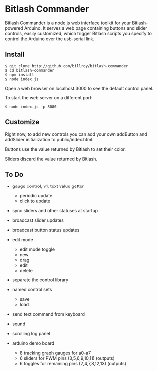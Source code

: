 # Bitlash Commander

Bitlash Commander is a node.js web interface toolkit for your Bitlash-powered Arduino.  It serves a web page containing buttons and slider controls, easily customized, which trigger Bitlash scripts you specify to control the Arduino over the usb-serial link.



## Install

	$ git clone http://github.com/billroy/bitlash-commander
	$ cd bitlash-commander
	$ npm install
	$ node index.js

Open a web browser on localhost:3000 to see the default control panel.

To start the web server on a different port:

	$ node index.js -p 8080

## Customize

Right now, to add new controls you can add your own addButton and addSlider initialization to public/index.html.

Buttons use the value returned by Bitlash to set their color.

Sliders discard the value returned by Bitlash.


## To Do

- gauge control, v1: text value getter
	- periodic update
	- click to update

- sync sliders and other statuses at startup
- broadcast slider updates
- broadcast button status updates

- edit mode
	- edit mode toggle
	- new
	- drag
	- edit
	- delete

- separate the control library
- named control sets
	- save
	- load

- send text command from keyboard
- sound
- scrolling log panel

- arduino demo board
	- 8 tracking graph gauges for a0-a7
	- 6 sliders for PWM pins (3,5,6,9,10,11) (outputs)
	- 6 toggles for remaining pins (2,4,7,8,12,13) (outputs)
